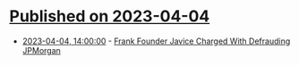 # [Published on 2023-04-04](index.md)

* [2023-04-04, 14:00:00](https://news.slashdot.org/story/23/04/04/1356228/frank-founder-javice-charged-with-defrauding-jpmorgan?utm_source=rss1.0mainlinkanon&utm_medium=feed) - [Frank Founder Javice Charged With Defrauding JPMorgan](https://news.slashdot.org/story/23/04/04/1356228/frank-founder-javice-charged-with-defrauding-jpmorgan?utm_source=rss1.0mainlinkanon&utm_medium=feed)
